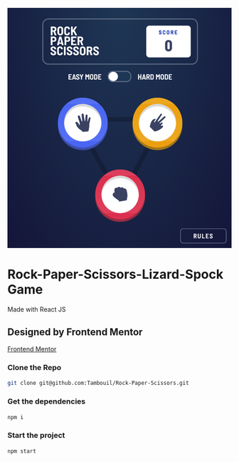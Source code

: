 ![alt text](https://github.com/Tambouil/Rock-Paper-Scissors/blob/main/Result.png?raw=true)

# Rock-Paper-Scissors-Lizard-Spock Game

Made with React JS

## Designed by Frontend Mentor

[Frontend Mentor](http://www.frontendmentor.io/home)

### Clone the Repo

```bash
git clone git@github.com:Tambouil/Rock-Paper-Scissors.git
```

### Get the dependencies

```bash
npm i
```

### Start the project

```bash
npm start
```




